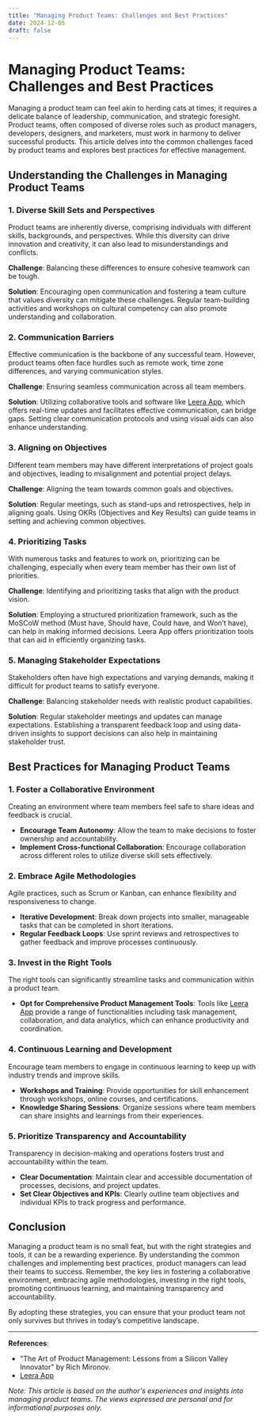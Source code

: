 ```yaml
---
title: "Managing Product Teams: Challenges and Best Practices"
date: 2024-12-05
draft: false
---
```

# Managing Product Teams: Challenges and Best Practices

Managing a product team can feel akin to herding cats at times; it requires a delicate balance of leadership, communication, and strategic foresight. Product teams, often composed of diverse roles such as product managers, developers, designers, and marketers, must work in harmony to deliver successful products. This article delves into the common challenges faced by product teams and explores best practices for effective management. 

## Understanding the Challenges in Managing Product Teams

### 1. Diverse Skill Sets and Perspectives

Product teams are inherently diverse, comprising individuals with different skills, backgrounds, and perspectives. While this diversity can drive innovation and creativity, it can also lead to misunderstandings and conflicts.

**Challenge**: Balancing these differences to ensure cohesive teamwork can be tough.

**Solution**: Encouraging open communication and fostering a team culture that values diversity can mitigate these challenges. Regular team-building activities and workshops on cultural competency can also promote understanding and collaboration.

### 2. Communication Barriers

Effective communication is the backbone of any successful team. However, product teams often face hurdles such as remote work, time zone differences, and varying communication styles.

**Challenge**: Ensuring seamless communication across all team members.

**Solution**: Utilizing collaborative tools and software like [Leera App](https://leera.app), which offers real-time updates and facilitates effective communication, can bridge gaps. Setting clear communication protocols and using visual aids can also enhance understanding.

### 3. Aligning on Objectives

Different team members may have different interpretations of project goals and objectives, leading to misalignment and potential project delays.

**Challenge**: Aligning the team towards common goals and objectives.

**Solution**: Regular meetings, such as stand-ups and retrospectives, help in aligning goals. Using OKRs (Objectives and Key Results) can guide teams in setting and achieving common objectives.

### 4. Prioritizing Tasks

With numerous tasks and features to work on, prioritizing can be challenging, especially when every team member has their own list of priorities.

**Challenge**: Identifying and prioritizing tasks that align with the product vision.

**Solution**: Employing a structured prioritization framework, such as the MoSCoW method (Must have, Should have, Could have, and Won’t have), can help in making informed decisions. Leera App offers prioritization tools that can aid in efficiently organizing tasks.

### 5. Managing Stakeholder Expectations

Stakeholders often have high expectations and varying demands, making it difficult for product teams to satisfy everyone.

**Challenge**: Balancing stakeholder needs with realistic product capabilities.

**Solution**: Regular stakeholder meetings and updates can manage expectations. Establishing a transparent feedback loop and using data-driven insights to support decisions can also help in maintaining stakeholder trust.

## Best Practices for Managing Product Teams

### 1. Foster a Collaborative Environment

Creating an environment where team members feel safe to share ideas and feedback is crucial.

- **Encourage Team Autonomy**: Allow the team to make decisions to foster ownership and accountability.
- **Implement Cross-functional Collaboration**: Encourage collaboration across different roles to utilize diverse skill sets effectively.

### 2. Embrace Agile Methodologies

Agile practices, such as Scrum or Kanban, can enhance flexibility and responsiveness to change.

- **Iterative Development**: Break down projects into smaller, manageable tasks that can be completed in short iterations.
- **Regular Feedback Loops**: Use sprint reviews and retrospectives to gather feedback and improve processes continuously.

### 3. Invest in the Right Tools

The right tools can significantly streamline tasks and communication within a product team.

- **Opt for Comprehensive Product Management Tools**: Tools like [Leera App](https://leera.app) provide a range of functionalities including task management, collaboration, and data analytics, which can enhance productivity and coordination.

### 4. Continuous Learning and Development

Encourage team members to engage in continuous learning to keep up with industry trends and improve skills.

- **Workshops and Training**: Provide opportunities for skill enhancement through workshops, online courses, and certifications.
- **Knowledge Sharing Sessions**: Organize sessions where team members can share insights and learnings from their experiences.

### 5. Prioritize Transparency and Accountability

Transparency in decision-making and operations fosters trust and accountability within the team.

- **Clear Documentation**: Maintain clear and accessible documentation of processes, decisions, and project updates.
- **Set Clear Objectives and KPIs**: Clearly outline team objectives and individual KPIs to track progress and performance.

## Conclusion

Managing a product team is no small feat, but with the right strategies and tools, it can be a rewarding experience. By understanding the common challenges and implementing best practices, product managers can lead their teams to success. Remember, the key lies in fostering a collaborative environment, embracing agile methodologies, investing in the right tools, promoting continuous learning, and maintaining transparency and accountability.

By adopting these strategies, you can ensure that your product team not only survives but thrives in today’s competitive landscape.

---

**References**:

- "The Art of Product Management: Lessons from a Silicon Valley Innovator" by Rich Mironov.
- [Leera App](https://leera.app)

*Note: This article is based on the author's experiences and insights into managing product teams. The views expressed are personal and for informational purposes only.*